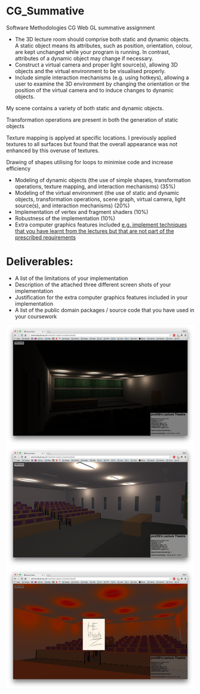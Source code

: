 # CG_Summative
Software Methodologies CG Web GL summative assignment



+ The 3D lecture room should comprise both static and dynamic objects. A static object means its attributes, such as position, orientation, colour, are kept unchanged while your program is running. In contrast, attributes of a dynamic object may change if necessary.
+ Construct a virtual camera and proper light source(s), allowing 3D objects and the virtual environment to be visualised properly.
+ Include simple interaction mechanisms (e.g. using hotkeys), allowing a user to examine the 3D environment by changing the orientation or the position of the virtual camera and to induce changes to dynamic objects.

My scene contains a variety of both static and dynamic objects. 

Transformation operations are present in both the generation of static objects

Texture mapping is applyed at specific locations. I previously applied textures to all surfaces but found that the overall appearance was not enhanced by this overuse of textures.

Drawing of shapes utilising for loops to minimise code and increase efficiency

+ Modeling of dynamic objects (the use of simple shapes, transformation operations, texture mapping, and interaction mechanisms) (35%)
+ Modeling of the virtual environment (the use of static and dynamic objects, transformation 
operations, scene graph, virtual camera, light source(s), and interaction mechanisms) (20%)
+ Implementation of vertex and fragment shaders (10%)
+ Robustness of the implementation (10%)
+ Extra computer graphics features included [e.g. implement techniques that you have learnt from the lectures but that are not part of the prescribed requirements](5%)

# Deliverables:
+ A list of the limitations of your implementation
+ Description of the attached three different screen shots of your implementation
+ Justification for the extra computer graphics features included in your implementation
+ A list of the public domain packages / source code that you have used in your coursework

![Screen1](https://raw.githubusercontent.com/mcclowes/CG_Summative/master/Screenshot1.jpg)
![Screen2](https://raw.githubusercontent.com/mcclowes/CG_Summative/master/Screenshot2.jpg)
![Screen3](https://raw.githubusercontent.com/mcclowes/CG_Summative/master/Screenshot3.jpg)
